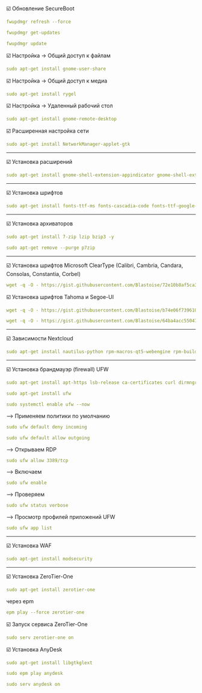 :ballot_box_with_check: Обновление SecureBoot
```yaml
fwupdmgr refresh --force
```
```yaml
fwupdmgr get-updates
```
```yaml
fwupdmgr update
```
:ballot_box_with_check: Настройка -> Общий доступ к файлам
```yaml
sudo apt-get install gnome-user-share
```
:ballot_box_with_check: Настройка -> Общий доступ к медиа
```yaml
sudo apt-get install rygel 
```
:ballot_box_with_check: Настройка -> Удаленный рабочий стол
```yaml
sudo apt-get install gnome-remote-desktop
```
:ballot_box_with_check: Расширенная настройка сети
```yaml
sudo apt-get install NetworkManager-applet-gtk
```
----------------------------------
:ballot_box_with_check: Установка расширений
```yaml
sudo apt-get install gnome-shell-extension-appindicator gnome-shell-extension-dash-to-dock gnome-shell-extension-blur-my-shell gnome-shell-extension-gtk4-desktop-icons-ng
```
----------------------------------
:ballot_box_with_check: Установка шрифтов
```yaml
sudo apt-get install fonts-ttf-ms fonts-cascadia-code fonts-ttf-google-crosextra-carlito fonts-ttf-google-noto-emoji fonts-ttf-google-noto-emoji-color
```
----------------------------------
:ballot_box_with_check: Установка архиваторов
```yaml
sudo apt-get install 7-zip lzip bzip3 -y
```
```yaml
sudo apt-get remove --purge p7zip
```
----------------------------------
:ballot_box_with_check: Установка шрифтов Microsoft ClearType (Calibri, Cambria, Candara, Consolas, Constantia, Corbel)
```yaml
wget -q -O - https://gist.githubusercontent.com/Blastoise/72e10b8af5ca359772ee64b6dba33c91/raw/2d7ab3caa27faa61beca9fbf7d3aca6ce9a25916/clearType.sh | bash
```
:ballot_box_with_check: Установка шрифтов Tahoma и  Segoe-UI
```yaml
wget -q -O - https://gist.githubusercontent.com/Blastoise/b74e06f739610c4a867cf94b27637a56/raw/96926e732a38d3da860624114990121d71c08ea1/tahoma.sh | bash
```
```yaml
wget -q -O - https://gist.githubusercontent.com/Blastoise/64ba4acc55047a53b680c1b3072dd985/raw/6bdf69384da4783cc6dafcb51d281cb3ddcb7ca0/segoeUI.sh | bash
```
----------------------------------
:ballot_box_with_check: Зависимости Nextcloud
```yaml
sudo apt-get install nautilus-python rpm-macros-qt5-webengine rpm-build-python3 rpm-build-gir rpm-build-kf5 doxygen extra-cmake-modules graphviz kf5-kio-devel libqtkeychain-qt5-devel libsqlite3-devel libssl-devel python3-dev qt5-tools-devel qt5-webkit-devel zlib-devel libgio-devel glib2-devel qt5-svg-devel kf5-kwindowsystem-devel qt5-quickcontrols2-devel qt5-websockets-devel kf5-karchive-devel rpm-build-python3
```

----------------------------------
:ballot_box_with_check: Установка брандмауэр (firewall) UFW
```yaml
sudo apt-get install apt-https lsb-release ca-certificates curl dirmngr gnupg python3-module-setuptools python3-module-systemd -y
```

```yaml
sudo apt-get install ufw
```

```yaml
sudo systemctl enable ufw --now
```

--> Применяем политики по умолчанию
```yaml
sudo ufw default deny incoming
```
```yaml
sudo ufw default allow outgoing
```
 
--> Открываем RDP
```yaml
sudo ufw allow 3389/tcp
```
  
--> Включаем 
```yaml
sudo ufw enable
```
  
--> Проверяем
```yaml
sudo ufw status verbose
```

--> Просмотр профилей приложений UFW
```yaml
sudo ufw app list
```
----------------------------------------------
:ballot_box_with_check: Установка WAF
```yaml
sudo apt-get install modsecurity
```
----------------------------------------------
:ballot_box_with_check: Установка ZeroTier-One
```yaml
sudo apt-get install zerotier-one
```
через epm
```yaml
epm play --force zerotier-one
```

:ballot_box_with_check: Запуск сервиса ZeroTier-One
```yaml
sudo serv zerotier-one on
```

:ballot_box_with_check: Установка AnyDesk
```yaml
sudo apt-get install libgtkglext
```
```yaml
sudo epm play anydesk
```
```yaml
sudo serv anydesk on
```
